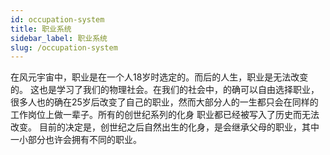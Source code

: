 ```yaml
---
id: occupation-system
title: 职业系统
sidebar_label: 职业系统
slug: /occupation-system
---
```


在风元宇宙中，职业是在一个人18岁时选定的。而后的人生，职业是无法改变的。 这也是学习了我们的物理社会。在我们的社会中，的确可以自由选择职业，很多人也的确在25岁后改变了自己的职业，然而大部分人的一生都只会在同样的工作岗位上做一辈子。所有的创世纪系列的化身 职业都已经被写入了历史而无法改变。 目前的决定是，创世纪之后自然出生的化身，是会继承父母的职业，其中一小部分也许会拥有不同的职业。

